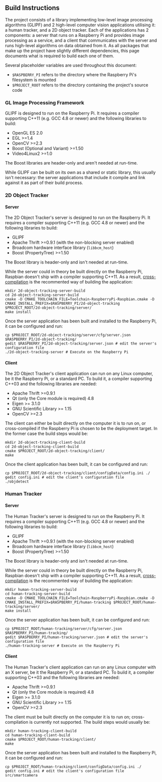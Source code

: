 ## Build Instructions ##

The project consists of a library implementing low-level image
processing algorithms (GLIPF) and 2 high-level computer vision
applications utilising it: a human tracker, and a 2D object tracker.
Each of the applications has 2 components: a server that runs on
a Raspberry Pi and provides image processing as a service, and a client
that communicates with the server and runs high-level algorithms on data
obtained from it. As all packages that make up the project have slightly
different dependencies, this page documents what is required to build
each one of them.

Several placeholder variables are used throughout this document:
- `$RASPBERRY_PI` refers to the directory where the Raspberry Pi's
  filesystem is mounted
- `$PROJECT_ROOT` refers to the directory containing the project's
  source code

### GL Image Processing Framework ###

GLIPF is designed to run on the Raspberry Pi. It requires a compiler
supporting C++11 (e.g. GCC 4.8 or newer) and the following libraries to
build:
- OpenGL ES 2.0
- EGL >=1.4
- OpenCV >=2.3
- Boost (Optional and Variant) >=1.50
- Video4Linux2 >=1.0

The Boost libraries are header-only and aren't needed at run-time.

While GLIPF can be built on its own as a shared or static library, this
usually isn't necessary: the server applications that include it compile
and link against it as part of their build process.

### 2D Object Tracker ###

#### Server ####

The 2D Object Tracker's server is designed to run on the Raspberry Pi.
It requires a compiler supporting C++11 (e.g. GCC 4.8 or newer) and the
following libraries to build:
- GLIPF
- Apache Thrift >=0.9.1 (with the non-blocking server enabled)
- Broadcom hardware interface library (`libbcm_host`)
- Boost (PropertyTree) >=1.50

The Boost library is header-only and isn't needed at run-time.

While the server could in theory be built directly on the Raspberry Pi,
Raspbian doesn't ship with a compiler supporting C++11. As a result,
[cross-compilation](cross-compilation.md) is the recommented way of
building the application:

    mkdir 2d-object-tracking-server-build
    cd 2d-object-tracking-server-build
    cmake -D CMAKE_TOOLCHAIN_FILE=Toolchain-RaspberryPi-Raspbian.cmake -D CMAKE_INSTALL_PREFIX=$RASPBERRY_PI/2d-object-tracking $PROJECT_ROOT/2d-object-tracking/server/
    make install

Once the server application has been built and installed to the
Raspberry Pi, it can be configured and run:

    cp $PROJECT_ROOT/2d-object-tracking/server/cfg/server.json $RASPBERRY_PI/2d-object-tracking/
    gedit $RASPBERRY_PI/2d-object-tracking/server.json # edit the server's configuration file
    ./2d-object-tracking-server # Execute on the Raspberry Pi

#### Client ####

The 2D Object Tracker's client application can run on any Linux
computer, be it the Raspberry Pi, or a standard PC. To build it,
a compiler supporting C++03 and the following libraries are needed:
- Apache Thrift >=0.9.1
- Qt (only the Core module is required) 4.8
- Eigen >= 3.1.0
- GNU Scientific Library >= 1.15
- OpenCV >=2.3

The client can either be built directly on the computer it is to run on,
or cross-compiled if the Raspberry Pi is chosen to be the deployment
target. In the former case the build steps would be:

    mkdir 2d-object-tracking-client-build
    cd 2d-object-tracking-client-build
    cmake $PROJECT_ROOT/2d-object-tracking/client/
    make

Once the client application has been built, it can be configured and
run:

    cp $PROJECT_ROOT/2d-object-tracking/client/configData/config.ini ./
    gedit config.ini # edit the client's configuration file
    ./objdetect

### Human Tracker ###

#### Server ####

The Human Tracker's server is designed to run on the Raspberry Pi.
It requires a compiler supporting C++11 (e.g. GCC 4.8 or newer) and the
following libraries to build:
- GLIPF
- Apache Thrift >=0.9.1 (with the non-blocking server enabled)
- Broadcom hardware interface library (`libbcm_host`)
- Boost (PropertyTree) >=1.50

The Boost library is header-only and isn't needed at run-time.

While the server could in theory be built directly on the Raspberry Pi,
Raspbian doesn't ship with a compiler supporting C++11. As a result,
[cross-compilation](cross-compilation.md) is the recommented way of
building the application:

    mkdir human-tracking-server-build
    cd human-tracking-server-build
    cmake -D CMAKE_TOOLCHAIN_FILE=Toolchain-RaspberryPi-Raspbian.cmake -D CMAKE_INSTALL_PREFIX=$RASPBERRY_PI/human-tracking $PROJECT_ROOT/human-tracking/server/
    make install

Once the server application has been built, it can be configured and
run:

    cp $PROJECT_ROOT/human-tracking/server/cfg/server.json $RASPBERRY_PI/human-tracking/
    gedit $RASPBERRY_PI/human-tracking/server.json # edit the server's configuration file
    ./human-tracking-server # Execute on the Raspberry Pi

#### Client ####

The Human Tracker's client application can run on any Linux computer
with an X server, be it the Raspberry Pi, or a standard PC. To build it,
a compiler supporting C++03 and the following libraries are needed:
- Apache Thrift >=0.9.1
- Qt (only the Core module is required) 4.8
- Eigen >= 3.1.0
- GNU Scientific Library >= 1.15
- OpenCV >=2.3

The client must be built directly on the computer it is to run on;
cross-compilation is currently not supported. The build steps would
usually be:

    mkdir human-tracking-client-build
    cd human-tracking-client-build
    cmake $PROJECT_ROOT/human-tracking/client/
    make

Once the server application has been built and installed to the
Raspberry Pi, it can be configured and run:

    cp $PROJECT_ROOT/human-tracking/client/configData/config.ini ./
    gedit config.ini # edit the client's configuration file
    src/smartcamera
